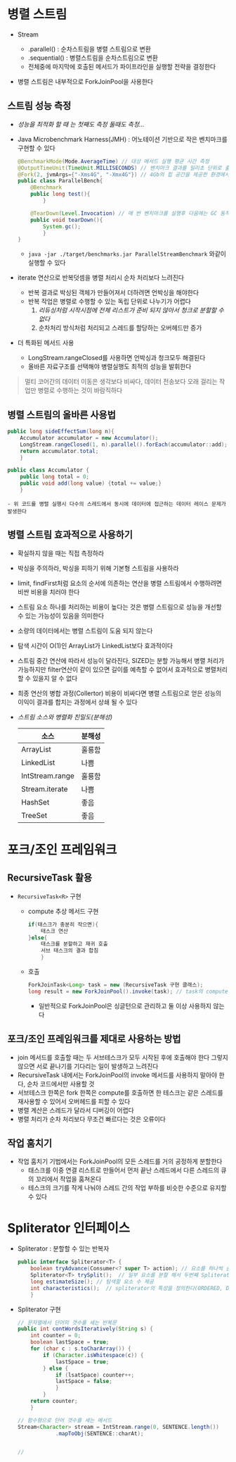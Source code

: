 # 병렬 스트림
- Stream
    - .parallel() : 순차스트림을 병렬 스트림으로 변환
    - .sequential() : 병렬스트림을 순차스트림으로 변환
    - 전체중에 마지막에 호출된 메서드가 파이프라인을 실행할 전략을 결정한다

- 병렬 스트림은 내부적으로 ForkJoinPool을 사용한다

## 스트림 성능 측정
- *성능을 최적화 할 때 는 첫째도 측정 둘때도 측정...*
- Java Microbenchmark Harness(JMH) : 어노테이션 기반으로 작은 벤치마크를 구현할 수 있다
    ```java
    @BenchmarkMode(Mode.AverageTime) // 대상 메서드 실행 평균 시간 측정
    @OutputTimeUnit(TimeUnit.MILLISECONDS) // 벤치마크 결과를 밀리초 단위로 출력
    @Fork(2, jvmArgs={"-Xms4G", "-Xmx4G"}) // 4Gb의 힙 공간을 제공한 환경에서 두번 벤치마크를 수행
    public class ParallelBench{
        @Benchmark
        public long test(){
            }

        @TearDown(Level.Invocation) // 매 번 벤치마크를 실행후 다음에는 GC 동작 시도
        public void tearDown(){
            System.gc();
            }
    }
    ```
    - `java -jar ./target/benchmarks.jar ParallelStreamBenchmark` 와같이 실행할 수 있다

- iterate 연산으로 반복덧셈을 병렬 처리시 순차 처리보다 느려진다
    - 반복 결과로 박싱된 객체가 만들어져서 더하려면 언박싱을 해야한다
    - 반복 작업은 병렬로 수행할 수 있는 독립 단위로 나누기가 어렵다
        1. *리듀싱처럼 시작시점에 전체 리스트가 준비 되지 않아서 청크로 분할할 수 없다*
        2. 순차처리 방식처럼 처리되고 스레드를 할당하는 오버헤드만 증가

- 더 특화된 메서드 사용
    - LongStream.rangeClosed를 사용하면 언박싱과 청크모두 해결된다
    - 올바른 자료구조를 선택해야 병렬실행도 최적의 성능을 발휘한다

> 멀티 코어간의 데이터 이동은 생각보다 비싸다, 데이터 전송보다 오래 걸리는 작업만 병렬로 수행하는 것이 바람직하다

## 병렬 스트림의 올바른 사용법
```java
public long sideEffectSum(long n){
    Accumulator accumulator = new Accumulator();
    LongStream.rangeClosed(1, n).parallel().forEach(accumulator::add);
    return accumulator.total;
    }

public class Accumulator {
    public long total = 0;
    public void add(long value) {total += value;}
    }
```
    - 위 코드를 병렬 실행시 다수의 스레드에서 동시에 데이터에 접근하는 데이터 레이스 문제가 발생한다

## 병렬 스트림 효과적으로 사용하기
- 확실하지 않을 때는 직접 측정하라
- 박싱을 주의하라, 박싱을 피하기 위해 기본형 스트림을 사용하라
- limit, findFirst처럼 요소의 순서에 의존하는 연산을 병렬 스트림에서 수행하려면 비싼 비용을 치러야 한다
- 스트림 요소 하나를 처리하는 비용이 높다는 것은 병렬 스트림으로 성능을 개선할 수 있는 가능성이 있음을 의미한다
- 소량의 데이터에서는 병렬 스트림이 도움 되지 않는다
- 탐색 시간이 O(1)인 ArrayList가 LinkedList보다 효과적이다
- 스트림 중간 연산에 따라서 성능이 달라진다, SIZED는 분할 가능해서 병렬 처리가 가능하지만 filter연산이 같이 있으면 길이를 예측할 수 없어서 효과적으로 병렬처리할 수 있을지 알 수 없다 
- 최종 연산의 병합 과정(Collertor) 비용이 비싸다면 병렬 스트림으로 얻은 성능의 이익이 결과를 합치는 과정에서 상쇄 될 수 있다
- *스트림 소스와 병렬화 친밀도(분해성)*

    |소스|분해성|
    |-|-|
    |ArrayList|훌룡함|
    |LinkedList|나쁨|
    |IntStream.range|훌룡함|
    |Stream.iterate|나쁨|
    |HashSet|좋음|
    |TreeSet|좋음|
    


# 포크/조인 프레임워크
## RecursiveTask 활용
- `RecursiveTask<R>` 구현
    - compute 추상 메서드 구현
        ```java
        if(태스크가 충분히 작으면){
            태스크 연산
        }else{
            태스크를 분할하고 재귀 호출
            서브 태스크의 결과 합침
            }
        ```

    - 호출
        ```java
        ForkJoinTask<Long> task = new (RecursiveTask 구현 클래스);
        long result = new ForkJoinPool().invoke(task); // task의 compute메서드 반환값을 반환
        ```
        - 일반적으로 ForkJoinPool은 싱글턴으로 관리하고 둘 이상 사용하지 않는다

        
## 포크/조인 프레임워크를 제대로 사용하는 방법
- join 메서드를 호출할 때는 두 서브테스크가 모두 시작된 후에 호출해야 한다 그렇지 않으면 서로 끝나기를 기다리는 일이 발생하고 느려진다
- RecursiveTask 내에서는 ForkJoinPool의 invoke 메서드를 사용하지 말아야 한다, 순차 코드에서만 사용할 것
- 서브테스크 한쪽은 fork 한쪽은 compute를 호출하면 한 테스크는 같은 스레드를 재사용할 수 있어서 오버헤드를 피할 수 있다
- 병렬 계산은 스레드가 달라서 디버깅이 어렵다
- 병렬 처리가 순차 처리보다 무조건 빠르다는 것은 오류이다

## 작업 훔치기
- 작업 훔치기 기법에서는 ForkJoinPool의 모든 스레드를 거의 공정하게 분할한다
    - 태스크를 이중 연결 리스트로 만들어서 먼저 끝난 스레드에서 다른 스레드의 큐의 꼬리에서 작업을 훔쳐온다
    - 테스크의 크기를 작게 나눠야 스레드 간의 작업 부하를 비슷한 수준으로 유지할 수 있다

# Spliterator 인터페이스
- Spliterator : 분할할 수 있는 반복자
    ```java
    public interface Spliterator<T> {
        boolean tryAdvance(Consumer<? super T> action); // 요소를 하나씩 순차 소비하면서 요소가 남아있으면 참을 반환
        Spliterator<T> trySplit();  // 일부 요소를 분할 해서 두번째 Spliterator 를 생성
        long estimateSize(); // 탐색할 요소 수 제공
        int characteristics();  // spliterator의 특성을 정의한다(ORDERED, DISTINCT, SORTED...)
        }
    ```

- Spliterator 구현
    ```java
    // 문자열에서 단어의 갯수를 세는 반복문
    public int contWordsIteratively(String s) {
        int counter = 0;
        boolean lastSpace = true;
        for (char c : s.toCharArray()) {
            if (Character.isWhitespace(c)) {
                lastSpace = true;
            } else {
                if (lsatSpace) counter++;
                lastSpace = false;
                }
            }
        return counter;
        }

    // 함수형으로 단어 갯수를 세는 메서드
    Stream<Character> stream = IntStream.range(0, SENTENCE.length())
                .mapToObj(SENTENCE::charAt);


    // 

    ```
